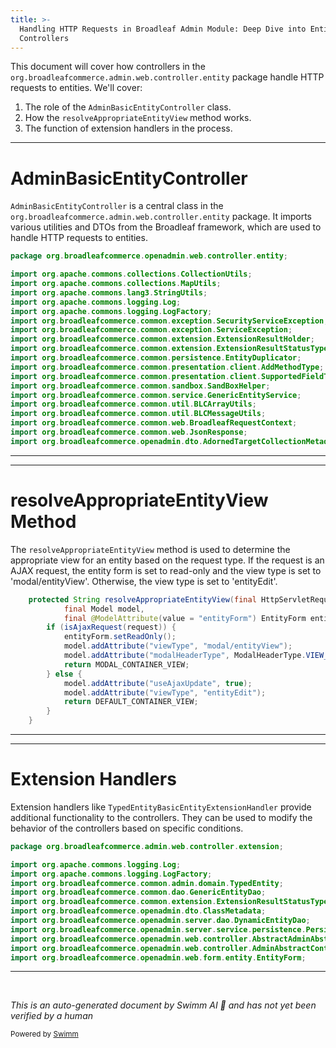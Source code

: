 ```yaml
---
title: >-
  Handling HTTP Requests in Broadleaf Admin Module: Deep Dive into Entity
  Controllers
---
```

This document will cover how controllers in the `org.broadleafcommerce.admin.web.controller.entity` package handle HTTP requests to entities. We'll cover:

1. The role of the `AdminBasicEntityController` class.
2. How the `resolveAppropriateEntityView` method works.
3. The function of extension handlers in the process.

<SwmSnippet path="/admin/broadleaf-open-admin-platform/src/main/java/org/broadleafcommerce/openadmin/web/controller/entity/AdminBasicEntityController.java" line="18">

---

# AdminBasicEntityController

`AdminBasicEntityController` is a central class in the `org.broadleafcommerce.admin.web.controller.entity` package. It imports various utilities and DTOs from the Broadleaf framework, which are used to handle HTTP requests to entities.

```java
package org.broadleafcommerce.openadmin.web.controller.entity;

import org.apache.commons.collections.CollectionUtils;
import org.apache.commons.collections.MapUtils;
import org.apache.commons.lang3.StringUtils;
import org.apache.commons.logging.Log;
import org.apache.commons.logging.LogFactory;
import org.broadleafcommerce.common.exception.SecurityServiceException;
import org.broadleafcommerce.common.exception.ServiceException;
import org.broadleafcommerce.common.extension.ExtensionResultHolder;
import org.broadleafcommerce.common.extension.ExtensionResultStatusType;
import org.broadleafcommerce.common.persistence.EntityDuplicator;
import org.broadleafcommerce.common.presentation.client.AddMethodType;
import org.broadleafcommerce.common.presentation.client.SupportedFieldType;
import org.broadleafcommerce.common.sandbox.SandBoxHelper;
import org.broadleafcommerce.common.service.GenericEntityService;
import org.broadleafcommerce.common.util.BLCArrayUtils;
import org.broadleafcommerce.common.util.BLCMessageUtils;
import org.broadleafcommerce.common.web.BroadleafRequestContext;
import org.broadleafcommerce.common.web.JsonResponse;
import org.broadleafcommerce.openadmin.dto.AdornedTargetCollectionMetadata;
```

---

</SwmSnippet>

<SwmSnippet path="/admin/broadleaf-open-admin-platform/src/main/java/org/broadleafcommerce/openadmin/web/controller/entity/AdminBasicEntityController.java" line="726">

---

# resolveAppropriateEntityView Method

The `resolveAppropriateEntityView` method is used to determine the appropriate view for an entity based on the request type. If the request is an AJAX request, the entity form is set to read-only and the view type is set to 'modal/entityView'. Otherwise, the view type is set to 'entityEdit'.

```java
    protected String resolveAppropriateEntityView(final HttpServletRequest request,
            final Model model,
            final @ModelAttribute(value = "entityForm") EntityForm entityForm) {
        if (isAjaxRequest(request)) {
            entityForm.setReadOnly();
            model.addAttribute("viewType", "modal/entityView");
            model.addAttribute("modalHeaderType", ModalHeaderType.VIEW_ENTITY.getType());
            return MODAL_CONTAINER_VIEW;
        } else {
            model.addAttribute("useAjaxUpdate", true);
            model.addAttribute("viewType", "entityEdit");
            return DEFAULT_CONTAINER_VIEW;
        }
    }
```

---

</SwmSnippet>

<SwmSnippet path="/admin/broadleaf-admin-module/src/main/java/org/broadleafcommerce/admin/web/controller/extension/TypedEntityBasicEntityExtensionHandler.java" line="18">

---

# Extension Handlers

Extension handlers like `TypedEntityBasicEntityExtensionHandler` provide additional functionality to the controllers. They can be used to modify the behavior of the controllers based on specific conditions.

```java
package org.broadleafcommerce.admin.web.controller.extension;

import org.apache.commons.logging.Log;
import org.apache.commons.logging.LogFactory;
import org.broadleafcommerce.common.admin.domain.TypedEntity;
import org.broadleafcommerce.common.dao.GenericEntityDao;
import org.broadleafcommerce.common.extension.ExtensionResultStatusType;
import org.broadleafcommerce.openadmin.dto.ClassMetadata;
import org.broadleafcommerce.openadmin.server.dao.DynamicEntityDao;
import org.broadleafcommerce.openadmin.server.service.persistence.PersistenceManagerFactory;
import org.broadleafcommerce.openadmin.web.controller.AbstractAdminAbstractControllerExtensionHandler;
import org.broadleafcommerce.openadmin.web.controller.AdminAbstractControllerExtensionManager;
import org.broadleafcommerce.openadmin.web.form.entity.EntityForm;
```

---

</SwmSnippet>

&nbsp;

*This is an auto-generated document by Swimm AI 🌊 and has not yet been verified by a human*

<SwmMeta version="3.0.0" repo-id="Z2l0aHViJTNBJTNBQnJvYWRsZWFmQ29tbWVyY2UtZGVtbyUzQSUzQWdpbGFkbmF2b3Q=" repo-name="BroadleafCommerce-demo" doc-type="follow-up"><sup>Powered by [Swimm](/)</sup></SwmMeta>
